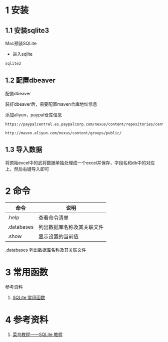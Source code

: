 # 1 安装

## 1.1 安装sqlite3

Mac预装SQLite

- 进入sqlite

```bash
sqlite3
```



## 1.2 配置dbeaver



配置dbeaver

装好dbeaver后，需要配置maven仓库地址信息



添加aliyun，paypal仓库信息

```text
https://paypalcentral.es.paypalcorp.com/nexus/content/repositories/central

http://maven.aliyun.com/nexus/content/groups/public/
```



## 1.3 导入数据

将原始excel中的武将数据单独处理成一个excel并保存，字段名和db中的对应上，然后右键导入即可



# 2 命令

| 命令       | 说明                       |
| ---------- | -------------------------- |
| .help      | 查看命令清单               |
| .databases | 列出数据库名称及其关联文件 |
| .show      | 显示设置的当前值           |



.databases	列出数据库名称及其关联文件









# 3 常用函数



参考资料

1.  [SQLite 常用函数](https://www.runoob.com/sqlite/sqlite-functions.html) 



# 4 参考资料

1.  [菜鸟教程——SQLite 教程](https://www.runoob.com/sqlite/sqlite-tutorial.html) 